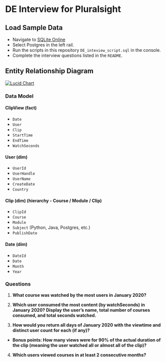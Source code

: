 # DE Interview for Pluralsight

## Load Sample Data

*   Navigate to [SQLite Online](https://sqliteonline.com/)
*   Select Postgres in the left rail.
*   Run the scripts in this repository `DE_inteview_script.sql` in the console.
*   Complete the interview questions listed in the `README`.

## Entity Relationship Diagram


[![Lucid Chart](https://lucid.app/publicSegments/view/b66aaa89-0c1f-4b9d-ab94-0bc7df4a215f/image.jpeg "ERD")](https://lucid.app/publicSegments/view/b66aaa89-0c1f-4b9d-ab94-0bc7df4a215f/image.jpeg)

### Data Model

#### ClipView (fact)
- `Date`
- `User`
- `Clip`
- `StartTime`
- `EndTime`
- `WatchSeconds`

#### User (dim)
- `UserId`
- `UserHandle`
- `UserName`
- `CreateDate`
- `Country`

#### Clip (dim) (hierarchy - Course / Module / Clip)
- `ClipId`
- `Course`
- `Module`
- `Subject` (Python, Java, Postgres, etc.)
- `PublishDate`

#### Date (dim)
- `DateId`
- `Date`
- `Month`
- `Year`

### Questions

1. **What course was watched by the most users in January 2020?**

2. **Which user consumed the most content (by watchSeconds) in January 2020? Display the user’s name, total number of courses consumed, and total seconds watched.**

3. **How would you return all days of January 2020 with the viewtime and distinct user count for each (if any)?**

- **Bonus points: How many views were for 90% of the actual duration of the clip (meaning the user watched all or almost all of the clip)?**

4. **Which users viewed courses in at least 2 consecutive months?**
